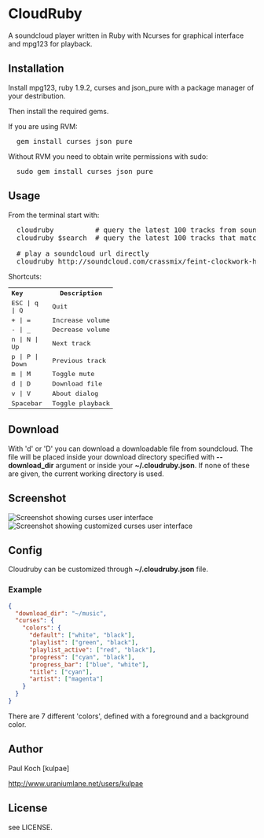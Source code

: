 # CloudRuby

A soundcloud player written in Ruby with Ncurses for graphical interface and mpg123
for playback.

## Installation

Install mpg123, ruby 1.9.2, curses and json_pure with a package manager of your
destribution.

Then install the required gems.

If you are using RVM:
<pre>
  gem install curses json_pure
</pre>

Without RVM you need to obtain write permissions with sudo:
<pre>
  sudo gem install curses json_pure
</pre>

## Usage
From the terminal start with:
<pre>
  cloudruby          # query the latest 100 tracks from soundcloud 
  cloudruby $search  # query the latest 100 tracks that match the $search keyword
  
  # play a soundcloud url directly
  cloudruby http://soundcloud.com/crassmix/feint-clockwork-hearts-crass
</pre>

Shortcuts:
<table style="font-family: monospace">
<tr><th width="70px" align="left">Key</th><th>Description</th></tr>
<tr><td>ESC | q | Q        </td><td>Quit</td></tr>
<tr><td>+ | =        </td><td>Increase volume</td></tr>
<tr><td>- | _        </td><td>Decrease volume</td></tr>
<tr><td>n | N | Up   </td><td>Next track</td></tr>
<tr><td>p | P | Down </td><td>Previous track</td></tr>
<tr><td>m | M        </td><td>Toggle mute</td></tr>
<tr><td>d | D        </td><td>Download file</td></tr>
<tr><td>v | V        </td><td>About dialog</td></tr>
<tr><td>Spacebar     </td><td>Toggle playback</td></tr>
</table>

## Download

With 'd' or 'D' you can download a downloadable file from soundcloud. The file
will be placed inside your download directory specified with **--download_dir** argument
or inside your **~/.cloudruby.json**. If none of these are given, the current working 
directory is used.

## Screenshot

![Screenshot showing curses user interface](https://dl.dropboxusercontent.com/u/16104361/images/cloudruby-default.png)
![Screenshot showing customized curses user interface](https://dl.dropboxusercontent.com/u/16104361/images/cloudruby-custom.png)

## Config

Cloudruby can be customized through **~/.cloudruby.json** file.

### Example
```json
{
  "download_dir": "~/music",
  "curses": {
    "colors": {
      "default": ["white", "black"],
      "playlist": ["green", "black"],
      "playlist_active": ["red", "black"],
      "progress": ["cyan", "black"],
      "progress_bar": ["blue", "white"],
      "title": ["cyan"],
      "artist": ["magenta"]
    }
  }
}
```

There are 7 different 'colors', defined with a foreground and a background color.

## Author
Paul Koch [kulpae]

http://www.uraniumlane.net/users/kulpae

## License
see LICENSE.
